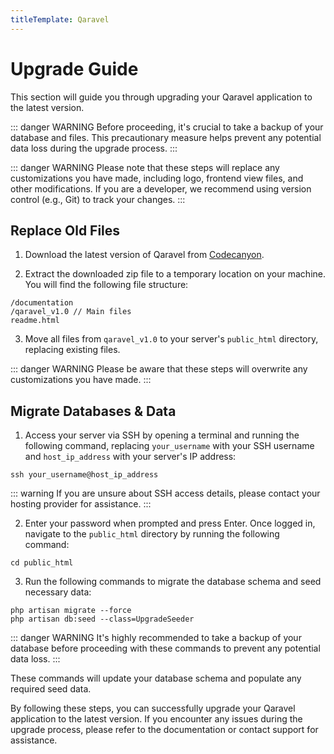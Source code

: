 ```yaml
---
titleTemplate: Qaravel
---
```


# Upgrade Guide

This section will guide you through upgrading your Qaravel application to the latest version.

::: danger WARNING
Before proceeding, it's crucial to take a backup of your database and files. This precautionary measure helps prevent any potential data loss during the upgrade process.
:::

::: danger WARNING
Please note that these steps will replace any customizations you have made, including logo, frontend view files, and other modifications. If you are a developer, we recommend using version control (e.g., Git) to track your changes.
:::

## Replace Old Files

1. Download the latest version of Qaravel from [Codecanyon](https://codecanyon.net/downloads).

2. Extract the downloaded zip file to a temporary location on your machine. You will find the following file structure:

```
/documentation
/qaravel_v1.0 // Main files
readme.html
```

3. Move all files from `qaravel_v1.0` to your server's `public_html` directory, replacing existing files.

::: danger WARNING
Please be aware that these steps will overwrite any customizations you have made.
:::

## Migrate Databases & Data

1. Access your server via SSH by opening a terminal and running the following command, replacing `your_username` with your SSH username and `host_ip_address` with your server's IP address:

```
ssh your_username@host_ip_address
```

::: warning
If you are unsure about SSH access details, please contact your hosting provider for assistance.
:::

2. Enter your password when prompted and press Enter. Once logged in, navigate to the `public_html` directory by running the following command:

```
cd public_html
```

3. Run the following commands to migrate the database schema and seed necessary data:

```
php artisan migrate --force
php artisan db:seed --class=UpgradeSeeder
```

::: danger WARNING
It's highly recommended to take a backup of your database before proceeding with these commands to prevent any potential data loss.
:::

These commands will update your database schema and populate any required seed data.

By following these steps, you can successfully upgrade your Qaravel application to the latest version. If you encounter any issues during the upgrade process, please refer to the documentation or contact support for assistance.